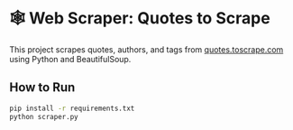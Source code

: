 # 🕸️ Web Scraper: Quotes to Scrape

This project scrapes quotes, authors, and tags from [quotes.toscrape.com](https://quotes.toscrape.com) using Python and BeautifulSoup.

## How to Run

```bash
pip install -r requirements.txt
python scraper.py

